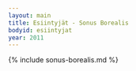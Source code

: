 ```yaml
---
layout: main
title: Esiintyjät - Sonus Borealis
bodyid: esiintyjat
year: 2011
---
```

{% include sonus-borealis.md %}
